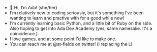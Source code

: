 - 👋 Hi, I’m Ada! (she/her)
- I’m relatively new to coding seriously, but it's something I've been wanting to learn and practive with for a good while now!
- I’m currently learning basic Python, and a little bit of Ruby on the side. Also hoping to get into Ada Dev Academy (yes, same namesake. It's a coincidence.).
- I love games, and at some point I'd like to make one.
- You can reach me at @at-fieIds on twitter! (i replacing the L)

<!---
adabarries/adabarries is a ✨ special ✨ repository because its `README.md` (this file) appears on your GitHub profile.
You can click the Preview link to take a look at your changes.
--->
